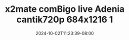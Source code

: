 --- 
title: "x2mate comBigo live Adenia cantik720p 684x1216 1"
description: "nonton  video bokep x2mate comBigo live Adenia cantik720p 684x1216 1 doodstream durasi panjang terbaru"
date: 2024-10-02T11:23:39-08:00
file_code: "dt7uxnbwtaqu"
draft: false
cover: "bwr3qrf5ytbxmmel.jpg"
tags: ["comBigo", "live", "Adenia", "bokep-indo", "bokep-viral", "bokep-ig"]
length: 265
fld_id: "1483427"
foldername: "Adenia"
categories: ["Adenia"]
views: 0
---